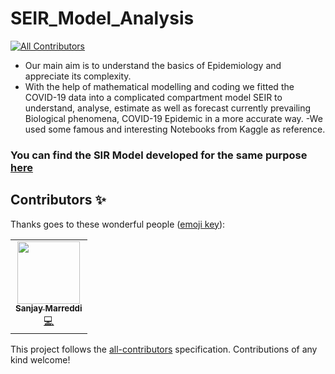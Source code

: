 # SEIR_Model_Analysis
<!-- ALL-CONTRIBUTORS-BADGE:START - Do not remove or modify this section -->
[![All Contributors](https://img.shields.io/badge/all_contributors-1-orange.svg?style=flat-square)](#contributors-)
<!-- ALL-CONTRIBUTORS-BADGE:END -->
- Our main aim is to understand the basics of Epidemiology and appreciate its complexity.
- With the help of mathematical modelling and coding we fitted the COVID-19 data into a complicated compartment model SEIR to understand, analyse, estimate as well as forecast currently prevailing Biological phenomena, COVID-19 Epidemic in a more accurate way.
-We used some famous and interesting Notebooks from Kaggle as reference.

### You can find the SIR Model developed for the same purpose [here](https://github.com/SanjayMarreddi/SIR_Model)
## Contributors ✨

Thanks goes to these wonderful people ([emoji key](https://allcontributors.org/docs/en/emoji-key)):

<!-- ALL-CONTRIBUTORS-LIST:START - Do not remove or modify this section -->
<!-- prettier-ignore-start -->
<!-- markdownlint-disable -->
<table>
  <tr>
    <td align="center"><a href="https://www.linkedin.com/in/sanjaymarreddi"><img src="https://avatars0.githubusercontent.com/u/57671048?v=4?s=100" width="100px;" alt=""/><br /><sub><b>Sanjay Marreddi</b></sub></a><br /><a href="https://github.com/SanjayMarreddi/SEIR_Model/commits?author=SanjayMarreddi" title="Code">💻</a></td>
  </tr>
</table>

<!-- markdownlint-restore -->
<!-- prettier-ignore-end -->

<!-- ALL-CONTRIBUTORS-LIST:END -->

This project follows the [all-contributors](https://github.com/all-contributors/all-contributors) specification. Contributions of any kind welcome!
